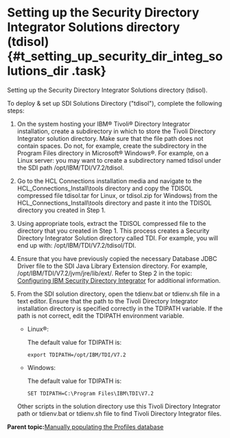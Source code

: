 # Setting up the Security Directory Integrator Solutions directory \(tdisol\) {#t_setting_up_security_dir_integ_solutions_dir .task}

Setting up the Security Directory Integrator Solutions directory \(tdisol\).

To deploy & set up SDI Solutions Directory \("tdisol"\), complete the following steps:

1.  On the system hosting your IBM® Tivoli® Directory Integrator installation, create a subdirectory in which to store the Tivoli Directory Integrator solution directory. Make sure that the file path does not contain spaces. Do not, for example, create the subdirectory in the Program Files directory in Microsoft® Windows®. For example, on a Linux server: you may want to create a subdirectory named tdisol under the SDI path /opt/IBM/TDI/V7.2/tdisol.

2.  Go to the HCL Connections installation media and navigate to the HCL\_Connections\_Install\\tools directory and copy the TDISOL compressed file tdisol.tar for Linux, or tdisol.zip for Windows\) from the HCL\_Connections\_Install\\tools directory and paste it into the TDISOL directory you created in Step 1.

3.  Using appropriate tools, extract the TDISOL compressed file to the directory that you created in Step 1. This process creates a Security Directory Integrator Solution directory called TDI. For example, you will end up with: /opt/IBM/TDI/V7.2/tdisol/TDI.

4.  Ensure that you have previously copied the necessary Database JDBC Driver file to the SDI Java Library Extension directory. For example, /opt/IBM/TDI/V7.2/jvm/jre/lib/ext/. Refer to Step 2 in the topic: [Configuring IBM Security Directory Integrator](t_prof_install_tdi.md) for additional information.

5.  From the SDI solution directory, open the tdienv.bat or tdienv.sh file in a text editor. Ensure that the path to the Tivoli Directory Integrator installation directory is specified correctly in the TDIPATH variable. If the path is not correct, edit the TDIPATH environment variable.

    -   Linux®:

        The default value for TDIPATH is:

        ```
        export TDIPATH=/opt/IBM/TDI/V7.2
        ```

    -   Windows:

        The default value for TDIPATH is:

        ```
        SET TDIPATH=C:\Program Files\IBM\TDI\V7.2
        ```

    Other scripts in the solution directory use this Tivoli Directory Integrator path or tdienv.bat or tdienv.sh file to find Tivoli Directory Integrator files.


**Parent topic:**[Manually populating the Profiles database](../install/t_prof_populate_manual.md)

